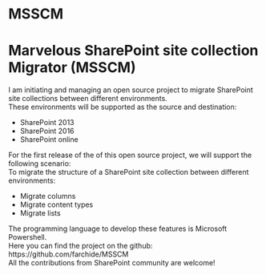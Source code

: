 # MSSCM
# Marvelous SharePoint site collection Migrator (MSSCM)
I am initiating and managing an open source project to migrate SharePoint site collections between different environments.<br />
These environments will be supported as the source and destination:<br />
<ul>
<li>SharePoint 2013</li>
<li>SharePoint 2016</li>
<li>SharePoint online</li>
</ul>
For the first release of the of this open source project, we will support the following scenario:<br />
To migrate the structure of a SharePoint site collection between different environments:<br />
<ul>
<li>Migrate columns</li>
<li>Migrate content types</li>
<li>Migrate lists</li>
</ul>
The programming language to develop these features is Microsoft Powershell. <br />
Here you can find the project on the github:<br />
https://github.com/farchide/MSSCM
<br />
All the contributions from SharePoint community are welcome!
